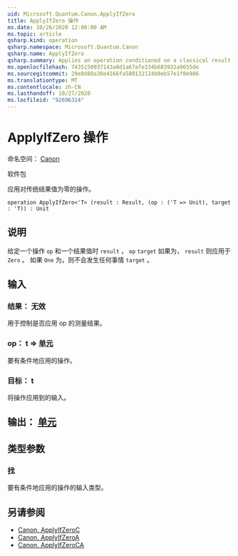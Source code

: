 ```yaml
---
uid: Microsoft.Quantum.Canon.ApplyIfZero
title: ApplyIfZero 操作
ms.date: 10/26/2020 12:00:00 AM
ms.topic: article
qsharp.kind: operation
qsharp.namespace: Microsoft.Quantum.Canon
qsharp.name: ApplyIfZero
qsharp.summary: Applies an operation conditioned on a classical result value being zero.
ms.openlocfilehash: 7435150937143a8d1a67afe334b683932a9655de
ms.sourcegitcommit: 29e0d88a30e4166fa580132124b0eb57e1f0e986
ms.translationtype: MT
ms.contentlocale: zh-CN
ms.lasthandoff: 10/27/2020
ms.locfileid: "92696324"
---
```

# <a name="applyifzero-operation"></a>ApplyIfZero 操作

命名空间： [Canon](xref:Microsoft.Quantum.Canon)

软件包 [](https://nuget.org/packages/)


应用对传统结果值为零的操作。

```qsharp
operation ApplyIfZero<'T> (result : Result, (op : ('T => Unit), target : 'T)) : Unit
```


## <a name="description"></a>说明

给定一个操作 `op` 和一个结果值时 `result` ， `op` `target` 如果为， `result` 则应用于 `Zero` 。 如果 `One` 为，则不会发生任何事情 `target` 。

## <a name="input"></a>输入

### <a name="result--__invalidresult__"></a>结果： __无效 <Result>__

用于控制是否应用 op 的测量结果。


### <a name="op--t--unit"></a>op： t => [单元](xref:microsoft.quantum.lang-ref.unit) 

要有条件地应用的操作。


### <a name="target--t"></a>目标： t

将操作应用到的输入。



## <a name="output--unit"></a>输出： [单元](xref:microsoft.quantum.lang-ref.unit)



## <a name="type-parameters"></a>类型参数

### <a name="t"></a>找

要有条件地应用的操作的输入类型。

## <a name="see-also"></a>另请参阅

- [Canon. ApplyIfZeroC](xref:Microsoft.Quantum.Canon.ApplyIfZeroC)
- [Canon. ApplyIfZeroA](xref:Microsoft.Quantum.Canon.ApplyIfZeroA)
- [Canon. ApplyIfZeroCA](xref:Microsoft.Quantum.Canon.ApplyIfZeroCA)